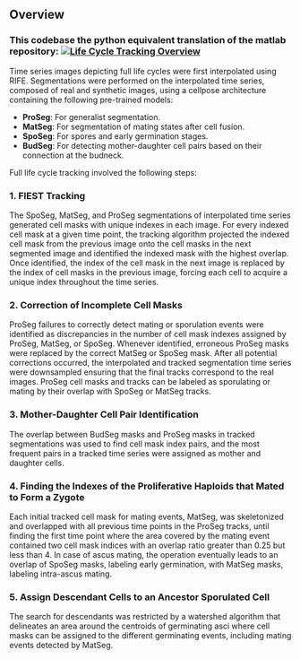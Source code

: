 
## Overview

### This codebase the python equivalent translation of the matlab repository: [![Life Cycle Tracking Overview](https://example.com)](https://example.com)

Time series images depicting full life cycles were first interpolated using RIFE. Segmentations were performed on the interpolated time series, composed of real and synthetic images, using a cellpose architecture containing the following pre-trained models:
- **ProSeg**: For generalist segmentation.
- **MatSeg**: For segmentation of mating states after cell fusion.
- **SpoSeg**: For spores and early germination stages.
- **BudSeg**: For detecting mother-daughter cell pairs based on their connection at the budneck.

Full life cycle tracking involved the following steps:

### 1. FIEST Tracking
The SpoSeg, MatSeg, and ProSeg segmentations of interpolated time series generated cell masks with unique indexes in each image. For every indexed cell mask at a given time point, the tracking algorithm projected the indexed cell mask from the previous image onto the cell masks in the next segmented image and identified the indexed mask with the highest overlap. Once identified, the index of the cell mask in the next image is replaced by the index of cell masks in the previous image, forcing each cell to acquire a unique index throughout the time series.

### 2. Correction of Incomplete Cell Masks
ProSeg failures to correctly detect mating or sporulation events were identified as discrepancies in the number of cell mask indexes assigned by ProSeg, MatSeg, or SpoSeg. Whenever identified, erroneous ProSeg masks were replaced by the correct MatSeg or SpoSeg mask. After all potential corrections occurred, the interpolated and tracked segmentation time series were downsampled ensuring that the final tracks correspond to the real images. ProSeg cell masks and tracks can be labeled as sporulating or mating by their overlap with SpoSeg or MatSeg tracks.

### 3. Mother-Daughter Cell Pair Identification
The overlap between BudSeg masks and ProSeg masks in tracked segmentations was used to find cell mask index pairs, and the most frequent pairs in a tracked time series were assigned as mother and daughter cells.

### 4. Finding the Indexes of the Proliferative Haploids that Mated to Form a Zygote
Each initial tracked cell mask for mating events, MatSeg, was skeletonized and overlapped with all previous time points in the ProSeg tracks, until finding the first time point where the area covered by the mating event contained two cell mask indices with an overlap ratio greater than 0.25 but less than 4. In case of ascus mating, the operation eventually leads to an overlap of SpoSeg masks, labeling early germination, with MatSeg masks, labeling intra-ascus mating.

### 5. Assign Descendant Cells to an Ancestor Sporulated Cell
The search for descendants was restricted by a watershed algorithm that delineates an area around the centroids of germinating asci where cell masks can be assigned to the different germinating events, including mating events detected by MatSeg.